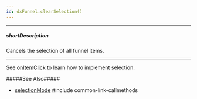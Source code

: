 ```yaml
---
id: dxFunnel.clearSelection()
---
```

---
##### shortDescription
Cancels the selection of all funnel items.

---
See [onItemClick](/api-reference/20%20Data%20Visualization%20Widgets/dxFunnel/1%20Configuration/onItemClick.md '/Documentation/ApiReference/UI_Components/dxFunnel/Configuration/#onItemClick') to learn how to implement selection.

#####See Also#####
- [selectionMode](/api-reference/20%20Data%20Visualization%20Widgets/dxFunnel/1%20Configuration/selectionMode.md '/Documentation/ApiReference/UI_Components/dxFunnel/Configuration/#selectionMode')
#include common-link-callmethods